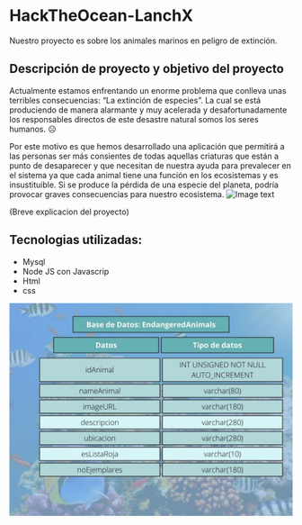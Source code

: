 # HackTheOcean-LanchX

Nuestro proyecto es sobre los animales marinos en peligro de extinción.

## Descripción de proyecto y objetivo del proyecto
Actualmente estamos enfrentando un enorme problema que conlleva unas terribles consecuencias: “La extinción de especies”. La cual se está produciendo de manera alarmante y muy acelerada y desafortunadamente los responsables directos de este desastre natural somos los seres humanos. ☹

Por este motivo es que hemos desarrollado una aplicación que permitirá a las personas ser más consientes de todas aquellas criaturas que están a punto de desaparecer y que necesitan de nuestra ayuda para prevalecer en el sistema ya que cada animal tiene una función en los ecosistemas y es insustituible. Si se produce la pérdida de una especie del planeta, podría provocar graves consecuencias para nuestro ecosistema.
![Image text](https://images.hive.blog/p/Zskj9C56UondJxcjVaienfhVaNb7LJVWG6e787gaMkLrGbgprfGzpoUWLu8YL55NkBpJtwMw99nds1XJXAJhsF8S8TuL11e58CmLtpnmiHBYABAdeWp6?format=match&mode=fit)


(Breve explicacion del proyecto)


## Tecnologias utilizadas:

- Mysql
- Node JS con Javascrip
- Html
- css



![Image text](https://github.com/PameFSL/HackTheOcean-LanchX/blob/main/Imagen_base_de_datos/Base%20de%20Datos%20animalesDB.jpg)

